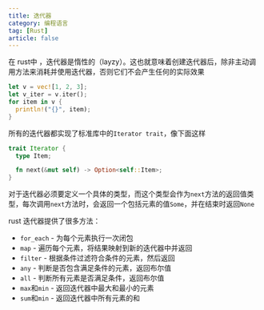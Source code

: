 ```yaml
---
title: 迭代器
category: 编程语言
tag: [Rust]
article: false
---
```


在 rust中 ，迭代器是惰性的（layzy）。这也就意味着创建迭代器后，除⾮主动调用⽅法来消耗并使用迭代器，否则它们不会产⽣任何的实际效果

```rust
let v = vec![1, 2, 3];
let v_iter = v.iter();
for item in v {
  println!("{}", item);
}
```

所有的迭代器都实现了标准库中的`Iterator trait`，像下面这样

```rust
trait Iterator {
  type Item;

  fn next(&mut self) -> Option<self::Item>;
}
```

对于迭代器必须要定义一个具体的类型，而这个类型会作为`next`方法的返回值类型，每次调用`next`方法时，会返回一个包括元素的值`Some`，并在结束时返回`None`

rust 迭代器提供了很多方法：

+ `for_each` - 为每个元素执行一次闭包
+ `map` - 遍历每个元素，将结果映射到新的迭代器中并返回
+ `filter` - 根据条件过滤符合条件的元素，然后返回
+ `any` - 判断是否包含满足条件的元素，返回布尔值
+ `all` - 判断所有元素是否满足条件，返回布尔值
+ `max`和`min` - 返回迭代器中最大和最小的元素
+ `sum`和`min` - 返回迭代器中所有元素的和
